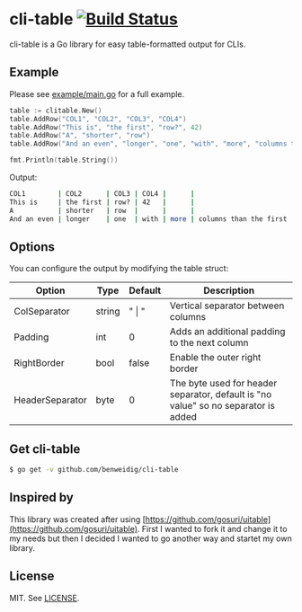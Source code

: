 # cli-table [![Build Status](https://travis-ci.org/benweidig/cli-table.svg?branch=master)](https://travis-ci.org/benweidig/cli-table)

cli-table is a Go library for easy table-formatted output for CLIs.

## Example

Please see [example/main.go](example/main.go) for a full example.

```go
table := clitable.New()
table.AddRow("COL1", "COL2", "COL3", "COL4")
table.AddRow("This is", "the first", "row?", 42)
table.AddRow("A", "shorter", "row")
table.AddRow("And an even", "longer", "one", "with", "more", "columns than the first")

fmt.Println(table.String())
```

Output:
```sh
COL1        | COL2      | COL3 | COL4 |      |
This is     | the first | row? | 42   |      |
A           | shorter   | row  |      |      |
And an even | longer    | one  | with | more | columns than the first
```

## Options

You can configure the output by modifying the table struct:

| Option          | Type   | Default | Description                                                                        |
| --------------- | ------ | ------- | ---------------------------------------------------------------------------------- |
| ColSeparator    | string | " \| "  | Vertical separator between columns                                                 |
| Padding         | int    | 0       | Adds an additional padding to the next column                                      |
| RightBorder     | bool   | false   | Enable the outer right border                                                      |
| HeaderSeparator | byte   | 0       | The byte used for header separator, default is "no value" so no separator is added |

## Get cli-table

```sh
$ go get -v github.com/benweidig/cli-table
```

## Inspired by

This library was created after using [https://github.com/gosuri/uitable](https://github.com/gosuri/uitable). First I
wanted to fork it and change it to my needs but then I decided I wanted to go another way and startet my own library.

## License

MIT. See [LICENSE](LICENSE).
